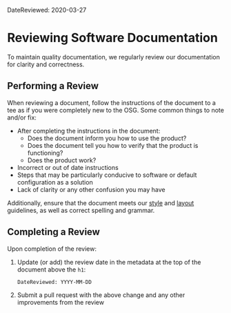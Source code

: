DateReviewed: 2020-03-27

Reviewing Software Documentation
================================

To maintain quality documentation, we regularly review our documentation for clarity and correctness.

Performing a Review
-------------------

When reviewing a document, follow the instructions of the document to a tee as if you were completely new to the OSG.
Some common things to note and/or fix:

- After completing the instructions in the document:
    - Does the document inform you how to use the product?
    - Does the document tell you how to verify that the product is functioning?
    - Does the product work?
- Incorrect or out of date instructions
- Steps that may be particularly conducive to software or default configuration as a solution
- Lack of clarity or any other confusion you may have

Additionally, ensure that the document meets our [style](../documentation/style-guide.md) and
[layout](../documentation/writing-documentation.md#document-layout) guidelines, as well as correct spelling and grammar.

Completing a Review
-------------------

Upon completion of the review:

1.  Update (or add) the review date in the metadata at the top of the document above the `h1`:

        DateReviewed: YYYY-MM-DD

1.  Submit a pull request with the above change and any other improvements from the review
